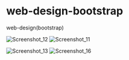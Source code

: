 # web-design-bootstrap
web-design(bootstrap)

![Screenshot_12](https://github.com/AmirHam-Za/web-design-bootstrap/assets/125890933/37c8479d-fbdf-41cb-a233-3d6908099928)
![Screenshot_11](https://github.com/AmirHam-Za/web-design-bootstrap/assets/125890933/c2047d48-6870-4561-8ff9-7b932217dec7)


![Screenshot_13](https://github.com/AmirHam-Za/web-design-bootstrap/assets/125890933/48a69f4c-1fe4-46b1-af6b-4f839a5b7c6e)
![Screenshot_16](https://github.com/AmirHam-Za/web-design-bootstrap/assets/125890933/3cff60af-a6e0-4cad-bc63-0e03ffc20aaa)
